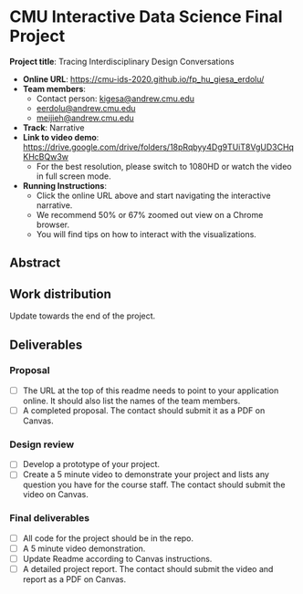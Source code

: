 # CMU Interactive Data Science Final Project
**Project title**: Tracing Interdisciplinary Design Conversations

* **Online URL**: https://cmu-ids-2020.github.io/fp_hu_giesa_erdolu/
* **Team members**:
  * Contact person: kigesa@andrew.cmu.edu
  * eerdolu@andrew.cmu.edu
  * meijieh@andrew.cmu.edu
* **Track**: Narrative
* **Link to video demo**: https://drive.google.com/drive/folders/18pRqbyy4Dg9TUiT8VgUD3CHqKHcBQw3w
  * For the best resolution, please switch to 1080HD or watch the video in full screen mode.
* **Running Instructions**:
  * Click the online URL above and start navigating the interactive narrative.
  * We recommend 50% or 67% zoomed out view on a Chrome browser.
  * You will find tips on how to interact with the visualizations. 

## Abstract



## Work distribution

Update towards the end of the project.

## Deliverables

### Proposal

- [ ] The URL at the top of this readme needs to point to your application online. It should also list the names of the team members.
- [ ] A completed proposal. The contact should submit it as a PDF on Canvas.

### Design review

- [ ] Develop a prototype of your project.
- [ ] Create a 5 minute video to demonstrate your project and lists any question you have for the course staff. The contact should submit the video on Canvas.

### Final deliverables

- [ ] All code for the project should be in the repo.
- [ ] A 5 minute video demonstration.
- [ ] Update Readme according to Canvas instructions.
- [ ] A detailed project report. The contact should submit the video and report as a PDF on Canvas.
